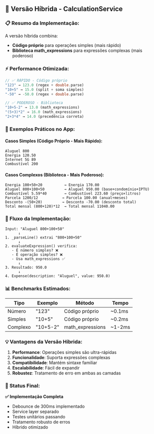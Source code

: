 ## 🚀 **Versão Híbrida - CalculationService**

### **📋 Resumo da Implementação:**

A versão híbrida combina:

-    **Código próprio** para operações simples (mais rápido)
-    **Biblioteca math_expressions** para expressões complexas (mais poderoso)

### **⚡ Performance Otimizada:**

```dart
// ✅ RÁPIDO - Código próprio
"123" → 123.0 (regex + double.parse)
"10+5" → 15.0 (split + soma simples)
"-50" → -50.0 (regex + double.parse)

// ✅ PODEROSO - Biblioteca
"10+5-2" → 13.0 (math_expressions)
"(5+3)*2" → 16.0 (math_expressions)
"2+3*4" → 14.0 (precedência correta)
```

### **🎯 Exemplos Práticos no App:**

#### **Casos Simples (Código Próprio - Mais Rápido):**

```
Aluguel 800
Energia 120.50
Internet 5G 89
Combustível 200
```

#### **Casos Complexos (Biblioteca - Mais Poderoso):**

```
Energia 100+50+20          → Energia 170.00
Aluguel 800+100+50         → Aluguel 950.00 (base+condomínio+IPTU)
Combustível 5.59*40        → Combustível 223.60 (preço×litros)
Parcela 1200/12           → Parcela 100.00 (anual÷meses)
Desconto -(50+20)         → Desconto -70.00 (desconto total)
Total mensal (800+120)*12  → Total mensal 11040.00
```

### **🔧 Fluxo da Implementação:**

```
Input: "Aluguel 800+100+50"
      ↓
1. _parseLine() extrai "800+100+50"
      ↓
2. evaluateExpression() verifica:
   - É número simples? ❌
   - É operação simples? ❌
   - Usa math_expressions ✅
      ↓
3. Resultado: 950.0
      ↓
4. Expense(description: "Aluguel", value: 950.0)
```

### **📊 Benchmarks Estimados:**

| Tipo     | Exemplo  | Método           | Tempo  |
| -------- | -------- | ---------------- | ------ |
| Número   | "123"    | Código próprio   | ~0.1ms |
| Simples  | "10+5"   | Código próprio   | ~0.2ms |
| Complexo | "10+5-2" | math_expressions | ~1-2ms |

### **💡 Vantagens da Versão Híbrida:**

1. **Performance**: Operações simples são ultra-rápidas
2. **Funcionalidade**: Suporta expressões complexas
3. **Compatibilidade**: Mantém sintaxe familiar
4. **Escalabilidade**: Fácil de expandir
5. **Robustez**: Tratamento de erro em ambas as camadas

### **🎉 Status Final:**

**✅ Implementação Completa**

-    Debounce de 300ms implementado
-    Service layer separado
-    Testes unitários passando
-    Tratamento robusto de erros
-    Híbrido otimizado

